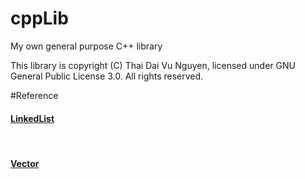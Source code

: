 # cppLib
My own general purpose C++ library

This library is copyright (C) Thai Dai Vu Nguyen, licensed under GNU General Public License 3.0. All rights reserved.

#Reference
<h4><a href="linkedlist.md">LinkedList</a></h4><br>
<h4><a href="vector.md">Vector</a></h4><br>